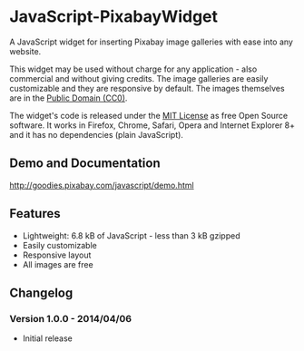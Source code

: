 JavaScript-PixabayWidget
===================

A JavaScript widget for inserting Pixabay image galleries with ease into any website.

This widget may be used without charge for any application - also commercial and without giving credits.
The image galleries are easily customizable and they are responsive by default. The images themselves are in the [Public Domain (CC0)](http://pixabay.com/service/terms/#download_terms).

The widget's code is released under the [MIT License](http://www.opensource.org/licenses/mit-license.php) as free Open Source software.
It works in Firefox, Chrome, Safari, Opera and Internet Explorer 8+ and it has no dependencies (plain JavaScript).

## Demo and Documentation

http://goodies.pixabay.com/javascript/demo.html

## Features

* Lightweight: 6.8 kB of JavaScript - less than 3 kB gzipped
* Easily customizable
* Responsive layout
* All images are free

## Changelog

### Version 1.0.0 - 2014/04/06

* Initial release

